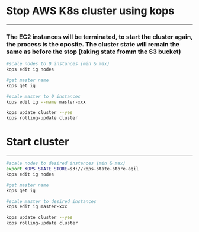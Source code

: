 # Stop AWS K8s cluster using kops

---

### The EC2 instances will be terminated, to start the cluster again, the process is the oposite. The cluster state will remain the same as before the stop (taking state fromm the S3 bucket) 

```bash
#scale nodes to 0 instances (min & max)
kops edit ig nodes

#get master name
kops get ig

#scale master to 0 instances
kops edit ig --name master-xxx

kops update cluster --yes
kops rolling-update cluster
```

# Start cluster

---

```bash
#scale nodes to desired instances (min & max)
export KOPS_STATE_STORE=s3://kops-state-store-agil
kops edit ig nodes

#get master name
kops get ig

#scale master to desired instances
kops edit ig master-xxx

kops update cluster --yes
kops rolling-update cluster
```